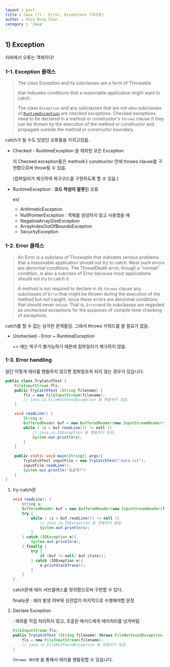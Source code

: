 ```yaml
---
layout : post
title : Java (7) - Error, Exceptions (작성중)
author : Shin Dong Chan
category : 'Java'
---
```


## 1) Exception

자바에서 오류는 객체이다!

### 1-1. Exception 클래스

> The class Exception and its subclasses are a form of Throwable
>
> that indicates conditions that a reasonable application might want to catch.
>
> The class `Exception` and any subclasses that are not also subclasses of [`RuntimeException`](https://docs.oracle.com/javase/9/docs/api/java/lang/RuntimeException.html) are *checked exceptions*. Checked exceptions need to be declared in a method or constructor's `throws` clause if they can be thrown by the execution of the method or constructor and propagate outside the method or constructor boundary.

catch가 될 수도 있었던 오류들을 가지고있음.

- Checked - RuntimeException 을 제외한 모든 Exception

  이 Checked exception들은 method나 constructor 안에 throws clause를 구현함으로써 throw될 수 있음.

  (컴파일러가 체크하여 복구코드를 구현하도록 할 수 있음.)

- RuntimeException : **코드 작성이 잘못**된 오류

  ex)

  - ArithmeticException
  - NullPointerException : 객체를 생성하지 않고 사용했을 때
  - NegativeArraySizeException
  - ArrayIndexOutOfBoundsException
  - SecurityException

### 1-2. Error 클래스

> An Error is a subclass of Throwable that indicates serious problems that a reasonable application should not try to catch. Most such errors are abnormal conditions. The ThreadDeath error, though a "normal" condition, is also a subclass of Error because most applications should not try to catch it.
>
> A method is not required to declare in its `throws` clause any subclasses of `Error`that might be thrown during the execution of the method but not caught, since these errors are abnormal conditions that should never occur. That is, `Error`and its subclasses are regarded as unchecked exceptions for the purposes of compile-time checking of exceptions.

catch를 할 수 없는 심각한 문제들임. 그래서 throws 키워드를 쓸 필요가 없음.

- Unchecked - Error + RuntimeException

  => 얘는 복구가 불가능하기 때문에 컴파일러가 체크하지 않음.

### 1-3. Error handling

일단 이렇게 에러를 핸들하지 않으면 컴파일조차 되지 않는 경우가 있습니다.

```java
public class TryCatchTest {
    FileInputStream fls;
    public TryCatchTest (String filename) {
        fls = new FileInputStream(filename);
        // java.io.FileNotFoundException 을 핸들하지 않음.
    }

    void readLine() {
        String s;
        BufferedReader buf = new BufferedReader(new InputStreamReader(fls));
        while ( (s = buf.readLine()) != null ){
            // java.io.IOException 을 핸들하지 않음.
            System.out.println(s);
        }
    }
    
    public static void main(String[] args){
        TryCatchTest inputFile = new TryCatchTest("data.txt");
        inputFile.readLine();
        System.out.println("성공적?")
    }
}

```

1. try-catch문

   ```java
   void readLine() {
       String s;
       BufferedReader buf = new BufferedReader(new InputStreamReader(fls));
       try {
           while ( (s = buf.readLine()) != null ){
               // java.io.IOException 을 핸들하지 않음.
               System.out.println(s);
           }
       } catch (IOException e){
           System.out.println(e);
       } finally {
           try {
               if (buf != null) buf.close();
           } catch (IOExeption e){
               e.printStackTrace();
           }
       }
   }
   ```

   catch문에 에러 서브클래스를 정의함으로써 구현할 수 있다.

   finally문 : 에러 발생 여부와 상관없이 마지막으로 수행해야할 문장

2. Declare Exception

   : 예외를 직접 처리하지 않고, 호출된 메서드에게 에러처리를 넘겨버림.

   ```java
   FileInputStream fls;
   public TryCatchTest (String filename) throws FileNotFoundException {
       fls = new FileInputStream(filename);
       // java.io.FileNotFoundException 을 핸들하지 않음.
   }
   ```

   `throws 에러명` 을 통해서 에러를 핸들링할 수 있습니다.